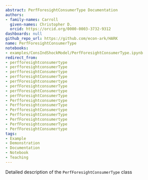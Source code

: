 ```yaml
---
abstract: PerfForesightConsumerType Documentation
authors:
- family-names: Carroll
  given-names: Christopher D.
  orcid: https://orcid.org/0000-0003-3732-9312
dashboards: null
github_repo_url: https://github.com/econ-ark/HARK
name: PerfForesightConsumerType
notebooks:
- examples/ConsIndShockModel/PerfForesightConsumerType.ipynb
redirect_from:
- perfforesightconsumertype
- perfforesightconsumerType
- perfforesightConsumertype
- perfforesightConsumerType
- perfForesightconsumertype
- perfForesightconsumerType
- perfForesightConsumertype
- perfForesightConsumerType
- Perfforesightconsumertype
- PerfforesightconsumerType
- PerfforesightConsumertype
- PerfforesightConsumerType
- PerfForesightconsumertype
- PerfForesightconsumerType
- PerfForesightConsumertype
tags:
- Example
- Demonstration
- Documentation
- Notebook
- Teaching
---
```


Detailed description of the `PerfForesightConsumerType` class

